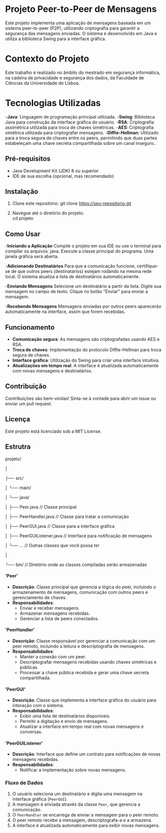 # Projeto Peer-to-Peer de Mensagens

Este projeto implementa uma aplicação de mensagens baseada em um sistema peer-to-peer (P2P), 
utilizando criptografia para garantir a segurança das mensagens enviadas. O sistema 
é desenvolvido em Java e utiliza a biblioteca Swing para a interface gráfica.

# Contexto do Projeto

Este trabalho é realizado no âmbito do mestrado em segurança informática, 
na cadeira de privacidade e segurança dos dados, da Faculdade de Ciências 
da Universidade de Lisboa.

# Tecnologias Utilizadas

-**Java**: Linguagem de programação principal utilizada.
-**Swing**: Biblioteca Java para construção da interface gráfica do usuário.
-**RSA**: Criptografia assimétrica utilizada para troca de chaves simétricas.
-**AES**: Criptografia simétrica utilizada para criptografar mensagens.
-**Diffie-Hellman**: Utilizado para a troca segura de chaves entre os peers, permitindo 
que duas partes estabeleçam uma chave secreta compartilhada sobre um canal inseguro..

## Pré-requisitos

- Java Development Kit (JDK) 8 ou superior
- IDE de sua escolha (opcional, mas recomendado)
  
## Instalação

1. Clone este repositório:
   git clone https://seu-repositorio.git

2. Navegue até o diretório do projeto:  
   cd projeto

## Como Usar

-**Iniciando a Aplicação**
Compile o projeto em sua IDE ou use o terminal para compilar os arquivos .java.
Execute a classe principal do programa. Uma janela gráfica será aberta.

-**Adicionando Destinatários**
Para que a comunicação funcione, certifique-se de que outros peers (destinatários) 
estejam rodando na mesma rede local. O sistema atualiza a lista de destinatários automaticamente.

-**Enviando Mensagens**
Selecione um destinatário a partir da lista.
Digite sua mensagem no campo de texto.
Clique no botão "Enviar" para enviar a mensagem.

-**Recebendo Mensagens**
Mensagens enviadas por outros peers aparecerão automaticamente na interface, assim que forem recebidas.

## Funcionamento


- **Comunicação segura**: As mensagens são criptografadas usando AES e RSA.
- **Troca de chaves**: Implementação do protocolo Diffie-Hellman para troca segura de chaves.
- **Interface gráfica**: Utilização do Swing para criar uma interface intuitiva.
- **Atualizações em tempo real**: A interface é atualizada automaticamente com novas mensagens e destinatários.


## Contribuição

Contribuições são bem-vindas! Sinta-se à vontade para abrir um issue ou enviar um pull request.

## Licença

Este projeto está licenciado sob a MIT License.

## Estrutra

projeto/

│

├── src/

│   └── main/

│       └── java/

│           ├── Peer.java               // Classe principal

│           ├── PeerHandler.java         // Classe para tratar a comunicação

│           ├── PeerGUI.java             // Classe para a interface gráfica

│           ├── PeerGUIListener.java      // Interface para notificação de mensagens

│           └── ...                      // Outras classes que você possa ter

│

└── bin/                                 // Diretório onde as classes compiladas serão armazenadas


#### 'Peer'
- **Descrição**: Classe principal que gerencia a lógica do peer, incluindo o armazenamento de mensagens, comunicação com outros peers e gerenciamento de chaves.
- **Responsabilidades**:
  - Enviar e receber mensagens.
  - Armazenar mensagens recebidas.
  - Gerenciar a lista de peers conectados.

#### 'PeerHandler'
- **Descrição**: Classe responsável por gerenciar a comunicação com um peer remoto, incluindo a leitura e descriptografia de mensagens.
- **Responsabilidades**:
  - Manter a conexão com um peer.
  - Descriptografar mensagens recebidas usando chaves simétricas e públicas.
  - Processar a chave pública recebida e gerar uma chave secreta compartilhada.

#### 'PeerGUI'
- **Descrição**: Classe que implementa a interface gráfica do usuário para interação com o sistema.
- **Responsabilidades**:
  - Exibir uma lista de destinatários disponíveis.
  - Permitir a digitação e envio de mensagens.
  - Atualizar a interface em tempo real com novas mensagens e conversas.

#### 'PeerGUIListener'
- **Descrição**: Interface que define um contrato para notificações de novas mensagens recebidas.
- **Responsabilidades**:
  - Notificar a implementação sobre novas mensagens.

### Fluxo de Dados

1. O usuário seleciona um destinatário e digita uma mensagem na interface gráfica (`PeerGUI`).
2. A mensagem é enviada através da classe `Peer`, que gerencia a comunicação.
3. O `PeerHandler` se encarrega de enviar a mensagem para o peer remoto.
4. O peer remoto recebe a mensagem, descriptografa-a e a armazena.
5. A interface é atualizada automaticamente para exibir novas mensagens.

